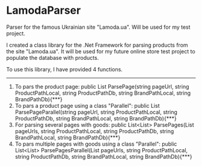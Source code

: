 # LamodaParser
Parser for the famous Ukrainian site "Lamoda.ua". Will be used for my test project.


I created a class library for the .Net Framework for parsing products from the site "Lamoda.ua".
It will be used for my future online store test project to populate the database with products.

To use this library, I have provided 4 functions.
****************************************************************
1) To pars the product page:
  public List<Product> ParsePage(string pageUrl, string ProductPathLocal, string ProductPathDb, string BrandPathLocal, string BrandPathDb){***}
2) To pars a product page using a class "Parallel":
  public List<Product> ParsePageParallel(string pageUrl, string ProductPathLocal, string ProductPathDb, string BrandPathLocal, string BrandPathDb){***}
3) For parsing several pages with goods:
  public List<List<Product>> ParsePages(List<string> pageUrls, string ProductPathLocal, string ProductPathDb, string BrandPathLocal, string BrandPathDb){***}
4) To pars multiple pages with goods using a class "Parallel":
  public List<List<Product>> ParsePagesParallel(List<string> pageUrls, string ProductPathLocal, string ProductPathDb, string BrandPathLocal, string BrandPathDb){***}
